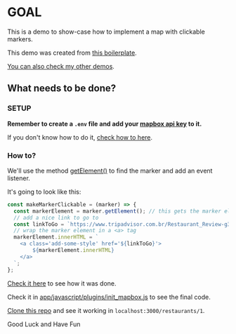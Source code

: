 # GOAL

This is a demo to show-case how to implement a map with clickable markers.

This demo was created from [this boilerplate](https://github.com/andrerferrer/geocoder-map#goal).

[You can also check my other demos](https://github.com/andrerferrer/dedemos/blob/master/README.md#ded%C3%A9mos).

## What needs to be done?

### SETUP

**Remember to create a `.env` file and add your [mapbox api key](https://account.mapbox.com/) to it.**

If you don't know how to do it, [check how to here](https://github.com/andrerferrer/geocoder-map#2-grab-a-mapbox-api-key).

### How to?

We'll use the method [getElement()](https://docs.mapbox.com/mapbox-gl-js/api/markers/#marker#getelement) to find the marker and add an event listener.

It's going to look like this:
```js
const makeMarkerClickable = (marker) => {
  const markerElement = marker.getElement(); // this gets the marker element. console.log it to see!
  // add a nice link to go to
  const linkToGo = `https://www.tripadvisor.com.br/Restaurant_Review-g303506-d6632629-Reviews-Amarelinho_Da_Gloria-Rio_de_Janeiro_State_of_Rio_de_Janeiro.html`;
  // wrap the marker element in a <a> tag
  markerElement.innerHTML = `
    <a class='add-some-style' href='${linkToGo}'>
        ${markerElement.innerHTML}
    </a>
  `;
};
```

[Check it here](https://github.com/andrerferrer/map-marker-as-link-demo/commit/2ee3b0035e4668752fcefbb6ef5cf7a8667ea0bc) to see how it was done.

Check it in [app/javascript/plugins/init_mapbox.js](app/javascript/plugins/init_mapbox.js) to see the final code.

[Clone this repo](clone_this_repo.md) and see it working in `localhost:3000/restaurants/1`.

Good Luck and Have Fun
